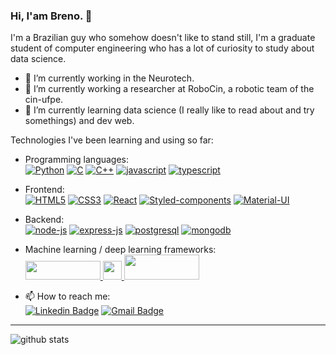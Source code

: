 ### Hi, I'am Breno. 👋

I'm a Brazilian guy who somehow doesn't like to stand still, I'm a graduate student of computer engineering who has a lot of curiosity to study about data science.
- 🔭 I’m currently working in the Neurotech. 
- 🔭 I’m currently working a researcher at RoboCin, a robotic team of the cin-ufpe.
- 🌱 I’m currently learning data science (I really like to read about and try somethings) and dev web.
  <br />
 

Technologies I've been learning and using so far:
  - Programming languages:  <br />
    [![Python](https://img.shields.io/badge/Python-14354C?style=for-the-badge&logo=python&logoColor=white)](https://www.python.org/) 
    [![C](https://img.shields.io/badge/C-00599C?style=for-the-badge&logo=c&logoColor=white)](https://en.wikipedia.org/wiki/C_(programming_language)) 
    [![C++](https://img.shields.io/badge/C%2B%2B-00599C?style=for-the-badge&logo=c%2B%2B&logoColor=white)](https://en.wikipedia.org/wiki/C%2B%2B) 
    [![javascript](https://img.shields.io/badge/JavaScript-323330?style=for-the-badge&logo=javascript&logoColor=F7DF1E)](https://developer.mozilla.org/en-US/docs/Web/JavaScript) 
    [![typescript](https://img.shields.io/badge/TypeScript-007ACC?style=for-the-badge&logo=typescript&logoColor=white)](https://www.typescriptlang.org/) <br />

  - Frontend: <br />
    [![HTML5](https://img.shields.io/badge/HTML5-E34F26?style=for-the-badge&logo=html5&logoColor=white)](https://developer.mozilla.org/en-US/docs/Web/HTML/HTML5) 
    [![CSS3](https://img.shields.io/badge/CSS3-1572B6?style=for-the-badge&logo=css3&logoColor=white)](https://en.wikipedia.org/wiki/CSS#CSS_3) 
    [![React](https://img.shields.io/badge/React-20232A?style=for-the-badge&logo=react&logoColor=61DAFB)](https://reactjs.org/) 
    [![Styled-components](https://img.shields.io/badge/styled--components-DB7093?style=for-the-badge&logo=styled-components&logoColor=white)](https://styled-components.com/) 
    [![Material-UI](https://img.shields.io/badge/Material--UI-0081CB?style=for-the-badge&logo=material-ui&logoColor=white)](https://material-ui.com/) <br />
  - Backend: <br />
    [![node-js](https://img.shields.io/badge/Node.js-43853D?style=for-the-badge&logo=node.js&logoColor=white)](https://nodejs.org/en/) [![express-js](https://img.shields.io/badge/Express.js-404D59?style=for-the-badge)](https://expressjs.com/) [![postgresql](https://img.shields.io/badge/PostgreSQL-316192?style=for-the-badge&logo=postgresql&logoColor=white)](https://www.postgresql.org/)
    [![mongodb](https://img.shields.io/badge/MongoDB-4EA94B?style=for-the-badge&logo=mongodb&logoColor=white)](https://www.mongodb.com/) <br />

  - Machine learning / deep learning frameworks: <br />
    <a href= "https://pytorch.org/">
    <img src="https://upload.wikimedia.org/wikipedia/commons/thumb/9/96/Pytorch_logo.png/800px-Pytorch_logo.png" width="120" height="30" /> 
    </a>
    <a href = "https://keras.io/">
    <img src="https://upload.wikimedia.org/wikipedia/commons/thumb/a/ae/Keras_logo.svg/240px-Keras_logo.svg.png" width="30" height="30" />
    </a>
    <a href = "https://scikit-learn.org/">
    <img src="https://upload.wikimedia.org/wikipedia/commons/0/05/Scikit_learn_logo_small.svg" width="120" height="40" />
    </a>
    <br />

- 📫 How to reach me:  <br />
[![Linkedin Badge](https://img.shields.io/badge/-LinkedIn-blue?style=flat-square&logo=Linkedin&logoColor=white&link=https://www.linkedin.com/in/breno-cavalcanti/)](https://www.linkedin.com/in/breno-cavalcanti/)
[![Gmail Badge](https://img.shields.io/badge/-Gmail-c14438?style=flat-square&logo=Gmail&logoColor=white&link=mailto:breno.uc.cavalcanti@gmail.com)](mailto:breno.uc.cavalcanti@gmail.com)

---------------------------------------------------------------------------------------------------------------------------------------------------------------------------------

![github stats](https://github-readme-stats.vercel.app/api?username=breno-cavalcanti&show_icons=true)

